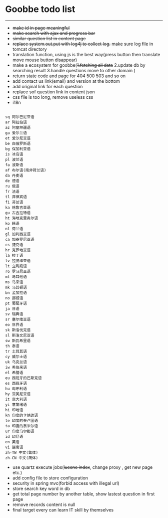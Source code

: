 # Goobbe todo list

---

* <s>make id in page meaningful</s>
* <s>make search with ajax and progress bar</s>
* <s>similar question list in content page</s>
* <s>replace system.out.put with log4j to collect log.</s> make sure log file in tomcat directory
* translation function, using js is the best way(press button then translate move mouse button disappear)
* make a ecosystem for goobbe(<s>1.fetching all data</s> 2.update db by searching result 3.handle questions move to other domain )
* return state code and page for 404 500 503 and so on
* add contact us link(email) and version at the bottom
* add original link for each question
* replace sof question link in content json
* css file is too long, remove useless css
* i18n  
<pre><code>
sq 阿尔巴尼亚语 
ar 阿拉伯语 
az 阿塞拜疆语 
ga 爱尔兰语 
et 爱沙尼亚语 
be 白俄罗斯语 
bg 保加利亚语 
is 冰岛语 
pl 波兰语 
fa 波斯语 
af 布尔语(南非荷兰语) 
da 丹麦语 
de 德语 
ru 俄语 
fr 法语 
tl 菲律宾语 
fi 芬兰语 
ka 格鲁吉亚语 
gu 古吉拉特语 
ht 海地克里奥尔语 
ko 韩语 
nl 荷兰语 
gl 加利西亚语 
ca 加泰罗尼亚语 
cs 捷克语 
hr 克罗地亚语 
la 拉丁语 
lv 拉脱维亚语 
lt 立陶宛语 
ro 罗马尼亚语 
mt 马耳他语 
ms 马来语 
mk 马其顿语 
bn 孟加拉语 
no 挪威语 
pt 葡萄牙语 
ja 日语 
sv 瑞典语 
sr 塞尔维亚语 
eo 世界语 
sk 斯洛伐克语 
sl 斯洛文尼亚语 
sw 斯瓦希里语 
th 泰语 
tr 土耳其语 
cy 威尔士语 
uk 乌克兰语 
iw 希伯来语 
el 希腊语 
eu 西班牙的巴斯克语 
es 西班牙语 
hu 匈牙利语 
hy 亚美尼亚语 
it 意大利语 
yi 意第绪语 
hi 印地语 
kn 印度的卡纳达语 
te 印度的泰卢固语 
ta 印度的泰米尔语 
ur 印度乌尔都语 
id 印尼语 
en 英语 
vi 越南语 
zh-TW 中文(繁体) 
zh-CN 中文(简体) 
</code></pre>
* use quartz execute jobs(<s>lucene index</s>, change proxy , get new page etc.)
* add config file to store configuration
* security in spring mvc(forbid access with illegal url)
* store search key word in db
* get total page number by another table, show lastest question in first page
* remove records content is null
* final target every can learn IT skill by themselves